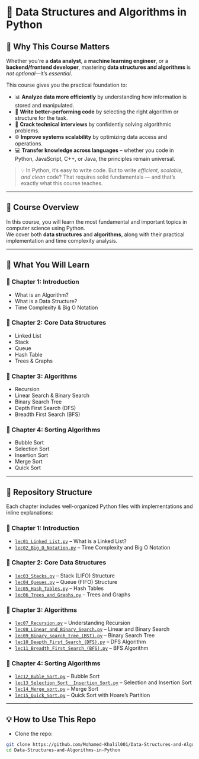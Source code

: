 # 📘 Data Structures and Algorithms in Python

## 🔰 Why This Course Matters

Whether you're a **data analyst**, a **machine learning engineer**, or a **backend/frontend developer**, mastering **data structures and algorithms** is *not optional*—it’s *essential*.

This course gives you the practical foundation to:
- 📊 **Analyze data more efficiently** by understanding how information is stored and manipulated.
- 🧠 **Write better-performing code** by selecting the right algorithm or structure for the task.
- 🧪 **Crack technical interviews** by confidently solving algorithmic problems.
- 🌐 **Improve systems scalability** by optimizing data access and operations.
- 💻 **Transfer knowledge across languages** – whether you code in Python, JavaScript, C++, or Java, the principles remain universal.

> 💡 In Python, it’s easy to write code. But to write *efficient, scalable, and clean* code? That requires solid fundamentals — and that’s exactly what this course teaches.

---

## 📌 Course Overview

In this course, you will learn the most fundamental and important topics in computer science using Python.  
We cover both **data structures** and **algorithms**, along with their practical implementation and time complexity analysis.

---

## 🧠 What You Will Learn

### 🔹 Chapter 1: Introduction
- What is an Algorithm?
- What is a Data Structure?
- Time Complexity & Big O Notation

### 🔹 Chapter 2: Core Data Structures
- Linked List
- Stack
- Queue
- Hash Table
- Trees & Graphs

### 🔹 Chapter 3: Algorithms
- Recursion
- Linear Search & Binary Search
- Binary Search Tree
- Depth First Search (DFS)
- Breadth First Search (BFS)

### 🔹 Chapter 4: Sorting Algorithms
- Bubble Sort
- Selection Sort
- Insertion Sort
- Merge Sort
- Quick Sort

---

## 🧾 Repository Structure

Each chapter includes well-organized Python files with implementations and inline explanations:

### 📘 Chapter 1: Introduction
- [`lec01_Linked_List.py`](https://github.com/Mohamed-Khalil001/Data-Structures-and-Algorithms-in-Python/blob/9b4b209fa79852a8c01735def2a94b716f43daaa/lec01_Linked_List.py) – What is a Linked List?  
- [`lec02_Big_O_Notation.py`](https://github.com/Mohamed-Khalil001/Data-Structures-and-Algorithms-in-Python/blob/9b4b209fa79852a8c01735def2a94b716f43daaa/lec02_Big_O_Notation.py) – Time Complexity and Big O Notation

### 📗 Chapter 2: Core Data Structures
- [`lec03_Stacks.py`](lec03_Stacks.py) – Stack (LIFO) Structure  
- [`lec04_Queues.py`](lec04_Queues.py) – Queue (FIFO) Structure  
- [`lec05_Hash_Tables.py`](lec05_Hash_Tables.py) – Hash Tables  
- [`lec06_Trees_and_Graphs.py`](lec06_Trees_and_Graphs.py) – Trees and Graphs

### 📙 Chapter 3: Algorithms
- [`lec07_Recursion.py`](lec07_Recursion.py) – Understanding Recursion  
- [`lec08_Linear_and_Binary_Search.py`](lec08_Linear_and_Binary_Search.py) – Linear and Binary Search  
- [`lec09_Binary_search_tree_(BST).py`](lec09_Binary_search_tree_(BST).py) – Binary Search Tree  
- [`lec10_Deapth_First_Search_(DFS).py`](lec10_Deapth_First_Search_(DFS).py) – DFS Algorithm  
- [`lec11_Breadth_First_Search_(BFS).py`](lec11_Breadth_First_Search_(BFS).py) – BFS Algorithm

### 📕 Chapter 4: Sorting Algorithms
- [`lec12_Buble_Sort.py`](lec12_Buble_Sort.py) – Bubble Sort  
- [`lec13_Selection_Sort__Insertion_Sort.py`](lec13_Selection_Sort__Insertion_Sort.py) – Selection and Insertion Sort  
- [`lec14_Merge_sort.py`](lec14_Merge_sort.py) – Merge Sort  
- [`lec15_Quick_Sort.py`](lec15_Quick_Sort.py) – Quick Sort with Hoare’s Partition

---

## 💡 How to Use This Repo

- Clone the repo:
```bash
git clone https://github.com/Mohamed-Khalil001/Data-Structures-and-Algorithms-in-Python
cd Data-Structures-and-Algorithms-in-Python
